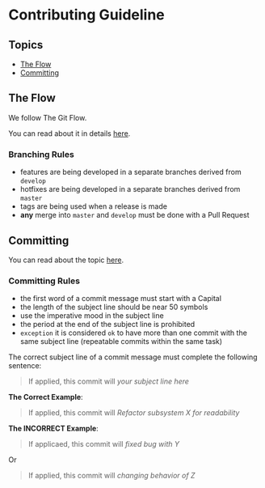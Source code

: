 # Contributing Guideline

## Topics

* [The Flow](#the-flow)
* [Committing](#committing)

## The Flow

We follow The Git Flow.

You can read about it in details [here](https://www.atlassian.com/git/tutorials/comparing-workflows/gitflow-workflow).

### Branching Rules

* features are being developed in a separate branches derived from `develop`
* hotfixes are being developed in a separate branches derived from `master`
* tags are being used when a release is made
* **any** merge into `master` and `develop` must be done with a Pull Request

## Committing

You can read about the topic [here](https://chris.beams.io/posts/git-commit/).

### Committing Rules

* the first word of a commit message must start with a Capital
* the length of the subject line should be near 50 symbols
* use the imperative mood in the subject line
* the period at the end of the subject line is prohibited
* `exception` it is considered `ok` to have more than one commit with the same subject line (repeatable commits within the same task)

The correct subject line of a commit message must complete the following sentence:

> If applied, this commit will _your subject line here_

**The Correct Example**:

> If applied, this commit will _Refactor subsystem X for readability_

**The INCORRECT Example**:

> If applicaed, this commit will _fixed bug with Y_

Or

> If applied, this commit will _changing behavior of Z_
